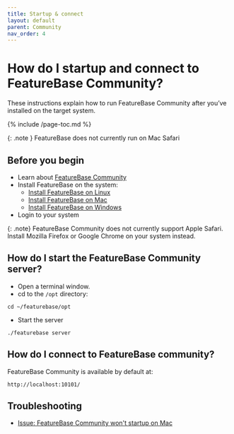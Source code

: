 ```yaml
---
title: Startup & connect
layout: default
parent: Community
nav_order: 4
---
```


# How do I startup and connect to FeatureBase Community?

These instructions explain how to run FeatureBase Community after you’ve installed on the target system.

{% include /page-toc.md %}

{: .note }
FeatureBase does not currently run on Mac Safari

## Before you begin

* Learn about [FeatureBase Community](/docs/community/com-home)
* Install FeatureBase on the system:
  * [Install FeatureBase on Linux](/docs/community/com-install-linux)
  * [Install FeatureBase on Mac](/docs/community/com-install-mac)
  * [Install FeatureBase on Windows](/docs/community/com-install-windows)
* Login to your system

{: .note}
FeatureBase Community does not currently support Apple Safari. Install Mozilla Firefox or Google Chrome on your system instead.

## How do I start the FeatureBase Community server?

*  Open a terminal window.
*  cd to the `/opt` directory:

```
cd ~/featurebase/opt
```

* Start the server
```
./featurebase server
```

## How do I connect to FeatureBase community?

FeatureBase Community is available by default at:

```
http://localhost:10101/
```

## Troubleshooting

* [Issue: FeatureBase Community won't startup on Mac](/docs/community/com-troubleshooting/com-issue-mac)
